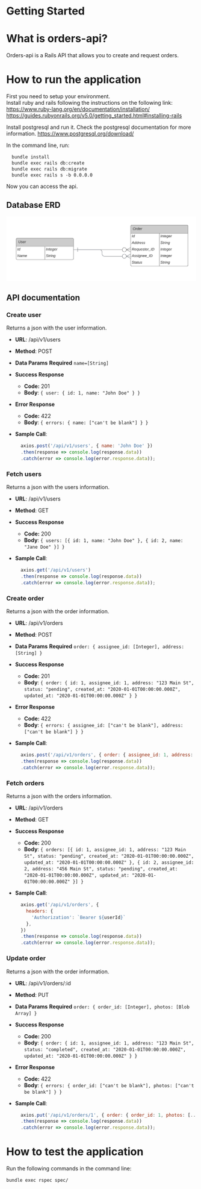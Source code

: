 # Getting Started

  # What is orders-api?
  
  Orders-api is a Rails API that allows you to create and request orders.

  # How to run the application

  First you need to setup your environment.\
  Install ruby and rails following the instructions on the following link: \
  https://www.ruby-lang.org/en/documentation/installation/ \
  https://guides.rubyonrails.org/v5.0/getting_started.html#installing-rails

  Install postgresql and run it. Check the postgresql documentation for more information. https://www.postgresql.org/download/ 

  In the command line, run:
  
      bundle install
      bundle exec rails db:create
      bundle exec rails db:migrate
      bundle exec rails s -b 0.0.0.0

  Now you can access the api.

  ## Database ERD

  ![ERD](./images/erd.png)


  ## API documentation

  ### Create user
  Returns a json with the user information.

  * **URL**: /api/v1/users
  * **Method**: POST
  * **Data Params**
    **Required**
    `name=[String]`

  * **Success Response**
    * **Code:** 201
    * **Body**: `{ user: { id: 1, name: "John Doe" } }`

  * **Error Response**
    * **Code:** 422
    * **Body**: `{ errors: { name: ["can't be blank"] } }`

  * **Sample Call**:
    ```javascript
      axios.post('/api/v1/users', { name: 'John Doe' })
      .then(response => console.log(response.data))
      .catch(error => console.log(error.response.data));
    ```

  ### Fetch users
  Returns a json with the users information.

  * **URL**: /api/v1/users
  * **Method**: GET
  
  * **Success Response**
    * **Code:** 200
    * **Body**: `{ users: [{ id: 1, name: "John Doe" }, { id: 2, name: "Jane Doe" }] }`

  * **Sample Call**:
    ```javascript
      axios.get('/api/v1/users')
      .then(response => console.log(response.data))
      .catch(error => console.log(error.response.data));
    ```

  ### Create order
  Returns a json with the order information.

  * **URL**: /api/v1/orders
  * **Method**: POST
  * **Data Params**
    **Required**
    `order: { assignee_id: [Integer], address: [String] }`

  * **Success Response**
    * **Code:** 201
    * **Body**: `{ order: { id: 1, assignee_id: 1, address: "123 Main St", status: "pending", created_at: "2020-01-01T00:00:00.000Z", updated_at: "2020-01-01T00:00:00.000Z" } }`

  * **Error Response**
    * **Code:** 422
    * **Body**: `{ errors: { assignee_id: ["can't be blank"], address: ["can't be blank"] } }`

  * **Sample Call**:
    ```javascript
      axios.post('/api/v1/orders', { order: { assignee_id: 1, address: "123 Main St" } })
      .then(response => console.log(response.data))
      .catch(error => console.log(error.response.data));
    ```

  ### Fetch orders
  Returns a json with the orders information.

  * **URL**: /api/v1/orders
  * **Method**: GET
  
  * **Success Response**
    * **Code:** 200
    * **Body**: `{ orders: [{ id: 1, assignee_id: 1, address: "123 Main St", status: "pending", created_at: "2020-01-01T00:00:00.000Z", updated_at: "2020-01-01T00:00:00.000Z" }, { id: 2, assignee_id: 2, address: "456 Main St", status: "pending", created_at: "2020-01-01T00:00:00.000Z", updated_at: "2020-01-01T00:00:00.000Z" }] }`

  * **Sample Call**:
    ```javascript
      axios.get('/api/v1/orders', {
        headers: {
          'Authorization': `Bearer ${userId}`
        },
      })
      .then(response => console.log(response.data))
      .catch(error => console.log(error.response.data));
    ```

  ### Update order
  Returns a json with the order information.
  
  * **URL**: /api/v1/orders/:id
  * **Method**: PUT
  * **Data Params**
    **Required**
    `order: { order_id: [Integer], photos: [Blob Array] }`

  * **Success Response**
    * **Code:** 200
    * **Body**: `{ order: { id: 1, assignee_id: 1, address: "123 Main St", status: "completed", created_at: "2020-01-01T00:00:00.000Z", updated_at: "2020-01-01T00:00:00.000Z" } }`

  * **Error Response**
    * **Code:** 422
    * **Body**: `{ errors: { order_id: ["can't be blank"], photos: ["can't be blank"] } }`

  * **Sample Call**:
    ```javascript
      axios.put('/api/v1/orders/1', { order: { order_id: 1, photos: [...blobs] } })
      .then(response => console.log(response.data))
      .catch(error => console.log(error.response.data));
    ```

  # How to test the application

  Run the following commands in the command line:
  
  ```
  bundle exec rspec spec/
  ```
